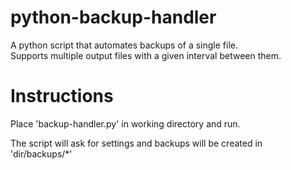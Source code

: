 # python-backup-handler
A python script that automates backups of a single file.  
Supports multiple output files with a given interval between them.

# Instructions

Place 'backup-handler.py' in working directory and run.  

The script will ask for settings and backups will be created in 'dir/backups/*'
